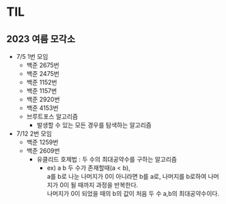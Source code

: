 # TIL
## 2023 여름 모각소
- 7/5 1번 모임
    - 백준 2675번 
    - 백준 2475번 
    - 백준 1152번 
    - 백준 1157번 
    - 백준 2920번 
    - 백준 4153번 
    - 브루트포스 알고리즘
        - 발생할 수 있는 모든 경우를 탐색하는 알고리즘
- 7/12 2번 모임
    - 백준 1259번
    - 백준 2609번
        - 유클리드 호제법 : 두 수의 최대공약수를 구하는 알고리즘
            - ex) a b 두 수가 존재할때(a < b),<br> a를 b로 나눈 나머지가 0이 아니라면 b를 a로, 나머지를 b로하여 나머지가 0이 될 때까지 과정을 반복한다.<br> 나머지가 0이 되었을 때의 b의 값이 처음 두 수 a,b의 최대공약수이다.
                
                